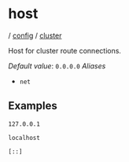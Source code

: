 # host

/ [config](reference/server-config/index.md) / [cluster](reference/server-config/config/cluster/index.md) 

Host for cluster route connections.

*Default value*: `0.0.0.0`
*Aliases*
- `net`

## Examples

```
127.0.0.1
```
```
localhost
```
```
[::]
```

